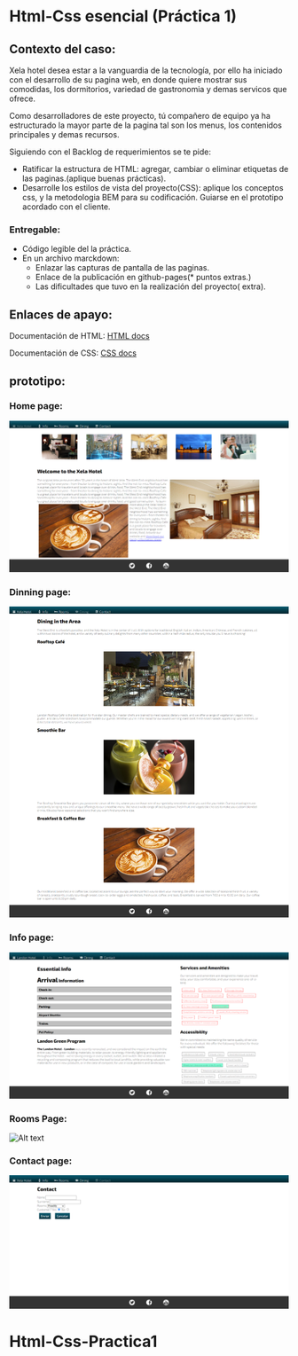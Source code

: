 # Html-Css esencial (Práctica 1)

## Contexto del caso:
Xela hotel desea estar a la vanguardia de la tecnología, por ello ha iniciado con el desarrollo de su pagina web, en donde quiere mostrar sus comodidas, los dormitorios, variedad de gastronomia y demas servicos que ofrece.


Como desarrolladores de este proyecto, tú compañero de equipo ya ha estructurado la mayor parte de la pagina tal son los menus, los contenidos principales y demas recursos. 

Siguiendo con el Backlog de requerimientos se te pide:

- Ratificar la estructura de HTML: agregar, cambiar o eliminar etiquetas de las paginas.(aplique buenas prácticas).
- Desarrolle los estilos de vista del proyecto(CSS): aplique los conceptos css, y la metodologia BEM para su codificación. Guiarse en el prototipo acordado con el cliente.


### Entregable:
- Código legible del la práctica.
- En un archivo marckdown:
    - Enlazar las capturas de pantalla de las paginas.
    - Enlace de la publicación en github-pages(* puntos extras.)
    - Las dificultades que tuvo en la realización del proyecto( extra).



## Enlaces de apayo:

Documentación de HTML:
[HTML docs ](https://developer.mozilla.org/es/docs/Web/HTML)

Documentación de CSS:
[CSS docs](https://developer.mozilla.org/es/docs/Learn/CSS)



## prototipo:
### Home page:
![Alt text](./assets/prototype/index.png "home page")


### Dinning page:
![Alt text](./assets/prototype/dinning.png "dinning page")

### Info page:
![Alt text](./assets/prototype/info.png "info page")

### Rooms Page: 
![Alt text](./assets/prototype/rooms.png "rooms page")

### Contact page: 
![Alt text](./assets/prototype/contact.png "contact page")
# Html-Css-Practica1
